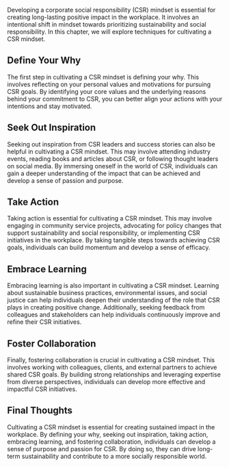 
Developing a corporate social responsibility (CSR) mindset is essential for creating long-lasting positive impact in the workplace. It involves an intentional shift in mindset towards prioritizing sustainability and social responsibility. In this chapter, we will explore techniques for cultivating a CSR mindset.

Define Your Why
---------------

The first step in cultivating a CSR mindset is defining your why. This involves reflecting on your personal values and motivations for pursuing CSR goals. By identifying your core values and the underlying reasons behind your commitment to CSR, you can better align your actions with your intentions and stay motivated.

Seek Out Inspiration
--------------------

Seeking out inspiration from CSR leaders and success stories can also be helpful in cultivating a CSR mindset. This may involve attending industry events, reading books and articles about CSR, or following thought leaders on social media. By immersing oneself in the world of CSR, individuals can gain a deeper understanding of the impact that can be achieved and develop a sense of passion and purpose.

Take Action
-----------

Taking action is essential for cultivating a CSR mindset. This may involve engaging in community service projects, advocating for policy changes that support sustainability and social responsibility, or implementing CSR initiatives in the workplace. By taking tangible steps towards achieving CSR goals, individuals can build momentum and develop a sense of efficacy.

Embrace Learning
----------------

Embracing learning is also important in cultivating a CSR mindset. Learning about sustainable business practices, environmental issues, and social justice can help individuals deepen their understanding of the role that CSR plays in creating positive change. Additionally, seeking feedback from colleagues and stakeholders can help individuals continuously improve and refine their CSR initiatives.

Foster Collaboration
--------------------

Finally, fostering collaboration is crucial in cultivating a CSR mindset. This involves working with colleagues, clients, and external partners to achieve shared CSR goals. By building strong relationships and leveraging expertise from diverse perspectives, individuals can develop more effective and impactful CSR initiatives.

Final Thoughts
--------------

Cultivating a CSR mindset is essential for creating sustained impact in the workplace. By defining your why, seeking out inspiration, taking action, embracing learning, and fostering collaboration, individuals can develop a sense of purpose and passion for CSR. By doing so, they can drive long-term sustainability and contribute to a more socially responsible world.
